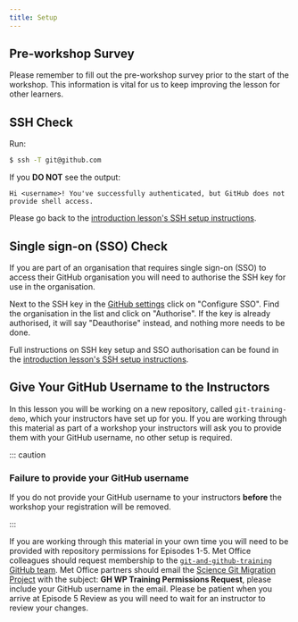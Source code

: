 ```yaml
---
title: Setup
---
```


## Pre-workshop Survey

Please remember to fill out the pre-workshop survey prior
to the start of the workshop.
This information is vital for us to keep improving the lesson
for other learners.

## SSH Check

Run:

```bash
$ ssh -T git@github.com
```

If you **DO NOT** see the output:

```output
Hi <username>! You've successfully authenticated, but GitHub does not provide shell access.
```

Please go back to the [introduction lesson's SSH setup instructions](https://www.astropython.com/git-novice/#ssh-setup).

## Single sign-on (SSO) Check

If you are part of an organisation that requires single
sign-on (SSO) to access their GitHub organisation you
will need to authorise the SSH key for use in the organisation.

Next to the SSH key in the [GitHub settings](https://github.com/settings/keys)
click on "Configure SSO".
Find the organisation in the list and click on "Authorise".
If the key is already authorised, it will say "Deauthorise" instead,
and nothing more needs to be done.

Full instructions on SSH key setup and SSO authorisation
can be found in the [introduction lesson's SSH setup instructions](https://www.astropython.com/git-novice/#ssh-setup).

## Give Your GitHub Username to the Instructors

In this lesson you will be working on a new repository,
called `git-training-demo`, which your instructors have set up for you.
If you are working through this material as part of a workshop
your instructors will ask you to provide them with your
GitHub username, no other setup is required.

::: caution

### Failure to provide your GitHub username

If you do not provide your GitHub username to your instructors
**before** the workshop your registration will be removed.

:::

If you are working through this material in your own time
you will need to be provided with repository permissions for Episodes 1-5.
Met Office colleagues should request membership to the
[`git-and-github-training` GitHub team](https://github.com/orgs/MetOffice/teams/git-and-github-training).
Met Office partners should email the
[Science Git Migration Project](mailto:ScienceGitMigrationProjectSupport@metoffice.gov.uk) with the subject: **GH WP Training Permissions Request**,
please include your GitHub username in the email.
Please be patient when you arrive at Episode 5 Review
as you will need to wait for an instructor to review your changes.
